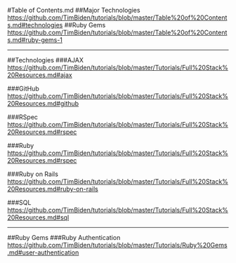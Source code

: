 #Table of Contents.md
##Major Technologies
https://github.com/TimBiden/tutorials/blob/master/Table%20of%20Contents.md#technologies
##Ruby Gems
https://github.com/TimBiden/tutorials/blob/master/Table%20of%20Contents.md#ruby-gems-1

-----

##Technologies
###AJAX
https://github.com/TimBiden/tutorials/blob/master/Tutorials/Full%20Stack%20Resources.md#ajax

###GitHub
https://github.com/TimBiden/tutorials/blob/master/Tutorials/Full%20Stack%20Resources.md#github

###RSpec
https://github.com/TimBiden/tutorials/blob/master/Tutorials/Full%20Stack%20Resources.md#rspec

###Ruby
https://github.com/TimBiden/tutorials/blob/master/Tutorials/Full%20Stack%20Resources.md#rspec

###Ruby on Rails
https://github.com/TimBiden/tutorials/blob/master/Tutorials/Full%20Stack%20Resources.md#ruby-on-rails

###SQL
https://github.com/TimBiden/tutorials/blob/master/Tutorials/Full%20Stack%20Resources.md#sql

-----

##Ruby Gems
###Ruby Authentication
https://github.com/TimBiden/tutorials/blob/master/Tutorials/Ruby%20Gems.md#user-authentication
